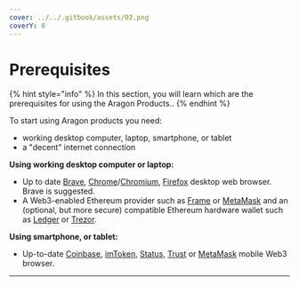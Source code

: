 ```yaml
---
cover: ../../.gitbook/assets/02.png
coverY: 0
---
```


# Prerequisites

{% hint style="info" %}
In this section, you will learn which are the prerequisites for using the Aragon Products..
{% endhint %}

To start using Aragon products you need:

* working desktop computer, laptop, smartphone, or tablet
* a "decent" internet connection

**Using working desktop computer or laptop:**

* Up to date [Brave](https://brave.com), [Chrome](https://www.google.com/chrome/)/[Chromium](https://www.chromium.org/getting-involved/download-chromium), [Firefox](https://www.mozilla.org/firefox/) desktop web browser. Brave is suggested.
* A Web3-enabled Ethereum provider such as [Frame](https://frame.sh) or [MetaMask](https://metamask.io) and an (optional, but more secure) compatible Ethereum hardware wallet such as [Ledger](https://www.ledger.com) or [Trezor](https://trezor.io).

**Using smartphone, or tablet:**

* Up-to-date [Coinbase](https://wallet.coinbase.com), [imToken](https://www.token.im/download), [Status](https://status.im), [Trust](https://trustwallet.com/dapp) or [MetaMask](https://metamask.io) mobile Web3 browser.

****
